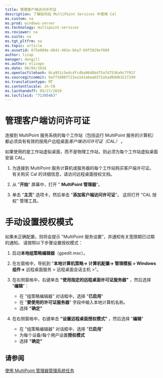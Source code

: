```yaml
---
title: 管理客户端访问许可证
description: 了解如何在 MultiPoint Services 中使用 Cal
ms.custom: na
ms.prod: windows-server
ms.technology: multipoint-services
ms.reviewer: na
ms.suite: na
ms.tgt_pltfrm: na
ms.topic: article
ms.assetid: 675e089e-d841-401e-bba7-69f3929ef609
author: lizap
manager: dongill
ms.author: elizapo
ms.date: 08/04/2016
ms.openlocfilehash: 0ca951c5e4c4fcdba06d0b475a7d7536a9c7f91f
ms.sourcegitcommit: 6aff3d88ff22ea141a6ea6572a5ad8dd6321f199
ms.translationtype: MT
ms.contentlocale: zh-CN
ms.lasthandoff: 09/27/2019
ms.locfileid: "71395463"
---
```

# <a name="manage-client-access-licenses"></a>管理客户端访问许可证
连接到 MultiPoint 服务系统的每个工作站（包括运行 MultiPoint 服务的计算机）都必须具有有效的按用户远程桌面*客户端访问许可证（CAL）* 。

如果使用的是工作站虚拟桌面，而不是物理工作站，则必须为每个工作站虚拟桌面安装 CAL。  
  
1.  为连接到 MultiPoint 服务计算机或服务器的每个工作站购买客户端许可证。 有关购买 Cal 的详细信息，请访问远程桌面授权文档。 

2.  从 "**开始**" 屏幕中，打开 " **MultiPoint 管理器**"。  
  
3.  单击 "**主页**" 选项卡，然后单击 "**添加客户端访问许可证**"。  这将打开 "CAL 授权" 管理工具。

# <a name="set-the-licensing-mode-manually"></a>手动设置授权模式
如果未正确配置，则将会提示 "MultiPoint 服务设置"，并通知有关宽限期已过期的通知。 请按照以下步骤设置授权模式：

1. 启动**本地组策略编辑器**（gpedit.msc）。

2. 在左窗格中，导航到 "**本地计算机策略-> 计算机配置-> 管理模板 > Windows 组件->** 远程桌面服务 > 远程桌面会话主机 >"。

3. 在右侧窗格中，右键单击 **"使用指定的远程桌面许可证服务器"** ，然后选择 "**编辑**"：
   - 在 "组策略编辑器" 对话框中，选择 "**已启用**"
   - 在 "**要使用的许可证服务器**" 字段中输入本地计算机名称。
   - 选择 **"确定"**
  
4. 在右侧窗格中，右键单击 **"设置远程桌面授权模式"** ，然后选择 "**编辑**"
   - 在 "组策略编辑器" 对话框中，选择 "**已启用**"
   - 为每个设备/每个用户设置**授权模式**
   - 选择 **"确定"** 

  
## <a name="see-also"></a>请参阅  
[使用 MultiPoint 管理器管理系统任务](Manage-System-Tasks-Using-MultiPoint-Manager.md)
